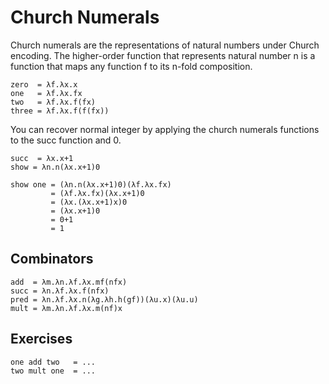 # Church Numerals
Church numerals are the representations of natural numbers under Church encoding. The higher-order function that represents natural number n is a function that maps any function f to its n-fold composition.

```
zero  = λf.λx.x
one   = λf.λx.fx
two   = λf.λx.f(fx)
three = λf.λx.f(f(fx))
```

You can recover normal integer by applying the church numerals functions to the succ function and 0.

```
succ  = λx.x+1
show = λn.n(λx.x+1)0

show one = (λn.n(λx.x+1)0)(λf.λx.fx)
         = (λf.λx.fx)(λx.x+1)0
         = (λx.(λx.x+1)x)0
         = (λx.x+1)0
         = 0+1
         = 1
```

## Combinators
```
add  = λm.λn.λf.λx.mf(nfx)
succ = λn.λf.λx.f(nfx)
pred = λn.λf.λx.n(λg.λh.h(gf))(λu.x)(λu.u)
mult = λm.λn.λf.λx.m(nf)x
```

## Exercises
```
one add two   = ...
two mult one  = ...
```






